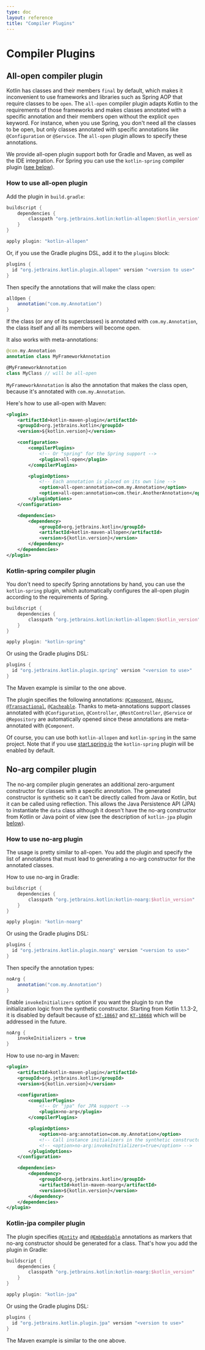 ```yaml
---
type: doc
layout: reference
title: "Compiler Plugins"
---
```


# Compiler Plugins

## All-open compiler plugin

Kotlin has classes and their members `final` by default, which makes it inconvenient to use frameworks and libraries such as Spring AOP that require classes to be `open`. 
The `all-open` compiler plugin adapts Kotlin to the requirements of those frameworks and makes classes annotated with a specific annotation and their members open without the explicit `open` keyword.
For instance, when you use Spring, you don't need all the classes to be open, but only classes annotated with specific annotations like
`@Configuration` or `@Service`.
The `all-open` plugin allows to specify these annotations.

We provide all-open plugin support both for Gradle and Maven, as well as the IDE integration.
For Spring you can use the `kotlin-spring` compiler plugin ([see below](compiler-plugins.html#kotlin-spring-compiler-plugin)).

### How to use all-open plugin

Add the plugin in `build.gradle`: 

``` groovy
buildscript {
    dependencies {
        classpath "org.jetbrains.kotlin:kotlin-allopen:$kotlin_version"
    }
}

apply plugin: "kotlin-allopen"
```
Or, if you use the Gradle plugins DSL, add it to the `plugins` block:

```groovy
plugins {
  id "org.jetbrains.kotlin.plugin.allopen" version "<version to use>"
}
```

Then specify the annotations that will make the class open:

```groovy
allOpen {
    annotation("com.my.Annotation")
}
```

If the class (or any of its superclasses) is annotated with `com.my.Annotation`, the class itself and all its members will become open. 

It also works with meta-annotations:

``` kotlin
@com.my.Annotation
annotation class MyFrameworkAnnotation

@MyFrameworkAnnotation
class MyClass // will be all-open
```

`MyFrameworkAnnotation` is also the annotation that makes the class open, because it's annotated with `com.my.Annotation`. 

Here's how to use all-open with Maven:

``` xml
<plugin>
    <artifactId>kotlin-maven-plugin</artifactId>
    <groupId>org.jetbrains.kotlin</groupId>
    <version>${kotlin.version}</version>

    <configuration>
        <compilerPlugins>
            <!-- Or "spring" for the Spring support -->
            <plugin>all-open</plugin>
        </compilerPlugins>

        <pluginOptions>
            <!-- Each annotation is placed on its own line -->
            <option>all-open:annotation=com.my.Annotation</option>
            <option>all-open:annotation=com.their.AnotherAnnotation</option>
        </pluginOptions>
    </configuration>

    <dependencies>
        <dependency>
            <groupId>org.jetbrains.kotlin</groupId>
            <artifactId>kotlin-maven-allopen</artifactId>
            <version>${kotlin.version}</version>
        </dependency>
    </dependencies>
</plugin>
```


### Kotlin-spring compiler plugin
 
You don't need to specify Spring annotations by hand, you can use the `kotlin-spring` plugin, which automatically configures the all-open plugin according to the requirements of Spring. 

``` groovy
buildscript {
    dependencies {
        classpath "org.jetbrains.kotlin:kotlin-allopen:$kotlin_version"
    }
}

apply plugin: "kotlin-spring"
```

Or using the Gradle plugins DSL:

```groovy
plugins {
  id "org.jetbrains.kotlin.plugin.spring" version "<version to use>"
}
```

The Maven example is similar to the one above.

The plugin specifies the following annotations: 
[`@Component`](http://docs.spring.io/spring-framework/docs/current/javadoc-api/org/springframework/stereotype/Component.html), 
[`@Async`](http://docs.spring.io/spring/docs/current/javadoc-api/org/springframework/scheduling/annotation/Async.html), 
[`@Transactional`](http://docs.spring.io/spring-framework/docs/current/javadoc-api/org/springframework/transaction/annotation/Transactional.html), 
[`@Cacheable`](http://docs.spring.io/spring-framework/docs/current/javadoc-api/org/springframework/cache/annotation/Cacheable.html).
Thanks to meta-annotations support classes annotated with `@Configuration`, `@Controller`, `@RestController`, `@Service` or `@Repository` are automatically opened since these annotations are meta-annotated with `@Component`.
 
Of course, you can use both `kotlin-allopen` and `kotlin-spring` in the same project.
Note that if you use [start.spring.io](http://start.spring.io/#!language=kotlin) the `kotlin-spring` plugin will be enabled by default.


## No-arg compiler plugin

The no-arg compiler plugin generates an additional zero-argument constructor for classes with a specific annotation. 
The generated constructor is synthetic so it can’t be directly called from Java or Kotlin, but it can be called using reflection. 
This allows the Java Persistence API (JPA) to instantiate the `data` class although it doesn't have the no-arg constructor from Kotlin or Java point of view (see the description of `kotlin-jpa` plugin [below](compiler-plugins.html#kotlin-jpa-compiler-plugin)).
 
### How to use no-arg plugin

The usage is pretty similar to all-open.
You add the plugin and specify the list of annotations that must lead to generating a no-arg constructor for the annotated classes.

How to use no-arg in Gradle:

``` groovy
buildscript {
    dependencies {
        classpath "org.jetbrains.kotlin:kotlin-noarg:$kotlin_version"
    }
}

apply plugin: "kotlin-noarg"
```

Or using the Gradle plugins DSL:

```groovy
plugins {
  id "org.jetbrains.kotlin.plugin.noarg" version "<version to use>"
}
```

Then specify the annotation types:

```groovy
noArg {
    annotation("com.my.Annotation")
}
```

Enable `invokeInitializers` option if you want the plugin to run the initialization logic from the synthetic constructor. Starting from Kotlin 1.1.3-2, it is disabled by default because of [`KT-18667`](https://youtrack.jetbrains.com/issue/KT-18667) and [`KT-18668`](https://youtrack.jetbrains.com/issue/KT-18668) which will be addressed in the future.

```groovy
noArg {
    invokeInitializers = true
}
```

How to use no-arg in Maven:

``` xml
<plugin>
    <artifactId>kotlin-maven-plugin</artifactId>
    <groupId>org.jetbrains.kotlin</groupId>
    <version>${kotlin.version}</version>

    <configuration>
        <compilerPlugins>
            <!-- Or "jpa" for JPA support -->
            <plugin>no-arg</plugin>
        </compilerPlugins>

        <pluginOptions>
            <option>no-arg:annotation=com.my.Annotation</option>
            <!-- Call instance initializers in the synthetic constructor -->
            <!-- <option>no-arg:invokeInitializers=true</option> -->
        </pluginOptions>
    </configuration>

    <dependencies>
        <dependency>
            <groupId>org.jetbrains.kotlin</groupId>
            <artifactId>kotlin-maven-noarg</artifactId>
            <version>${kotlin.version}</version>
        </dependency>
    </dependencies>
</plugin>
```

### Kotlin-jpa compiler plugin

The plugin specifies 
[`@Entity`](http://docs.oracle.com/javaee/7/api/javax/persistence/Entity.html) 
and [`@Embeddable`](http://docs.oracle.com/javaee/7/api/javax/persistence/Embeddable.html) 
annotations as markers that no-arg constructor should be generated for a class.
That's how you add the plugin in Gradle: 

``` groovy
buildscript {
    dependencies {
        classpath "org.jetbrains.kotlin:kotlin-noarg:$kotlin_version"
    }
}

apply plugin: "kotlin-jpa"
```

Or using the Gradle plugins DSL:

```groovy
plugins {
  id "org.jetbrains.kotlin.plugin.jpa" version "<version to use>"
}
```

The Maven example is similar to the one above.
